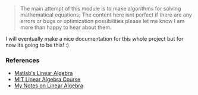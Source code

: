 > The main attempt of this module is to make algorithms for solving mathematical equations; The content here isnt perfect if there are any errors or bugs or optimization possibilities please let me know I am more than happy to hear about them.

I will eventually make a nice documentation for this whole project but for now its going to be this! :)

### References

- [Matlab's Linear Algebra](https://www.mathworks.com/help/matlab/linear-algebra.html?s_tid=CRUX_lftnav)
- [MIT Linear Algebra Course](https://ocw.mit.edu/courses/18-06sc-linear-algebra-fall-2011)
- [My Notes on Linear Algebra](https://kannna.xyz/garden/courses/linearalgebra/linearalgebramoc)
